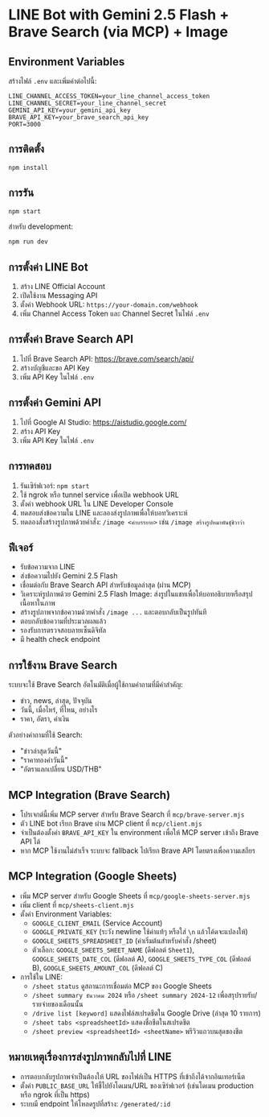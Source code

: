 # LINE Bot with Gemini 2.5 Flash + Brave Search (via MCP) + Image

## Environment Variables

สร้างไฟล์ `.env` และเพิ่มค่าต่อไปนี้:

```
LINE_CHANNEL_ACCESS_TOKEN=your_line_channel_access_token
LINE_CHANNEL_SECRET=your_line_channel_secret
GEMINI_API_KEY=your_gemini_api_key
BRAVE_API_KEY=your_brave_search_api_key
PORT=3000
```

## การติดตั้ง

```bash
npm install
```

## การรัน

```bash
npm start
```

สำหรับ development:
```bash
npm run dev
```

## การตั้งค่า LINE Bot

1. สร้าง LINE Official Account
2. เปิดใช้งาน Messaging API
3. ตั้งค่า Webhook URL: `https://your-domain.com/webhook`
4. เพิ่ม Channel Access Token และ Channel Secret ในไฟล์ `.env`

## การตั้งค่า Brave Search API

1. ไปที่ Brave Search API: https://brave.com/search/api/
2. สร้างบัญชีและขอ API Key
3. เพิ่ม API Key ในไฟล์ `.env`

## การตั้งค่า Gemini API

1. ไปที่ Google AI Studio: https://aistudio.google.com/
2. สร้าง API Key
3. เพิ่ม API Key ในไฟล์ `.env`

## การทดสอบ

1. รันเซิร์ฟเวอร์: `npm start`
2. ใช้ ngrok หรือ tunnel service เพื่อเปิด webhook URL
3. ตั้งค่า webhook URL ใน LINE Developer Console
4. ทดสอบส่งข้อความใน LINE และลองส่งรูปภาพเพื่อให้บอทวิเคราะห์
5. ทดลองสั่งสร้างรูปภาพด้วยคำสั่ง: `/image <คำบรรยาย>` เช่น `/image สร้างรูปหมาพันธุ์ชิวาว่า`

## ฟีเจอร์

- รับข้อความจาก LINE
- ส่งข้อความไปยัง Gemini 2.5 Flash
- เชื่อมต่อกับ Brave Search API สำหรับข้อมูลล่าสุด (ผ่าน MCP)
- วิเคราะห์รูปภาพด้วย Gemini 2.5 Flash Image: ส่งรูปในแชทเพื่อให้บอทอธิบายหรือสรุปเนื้อหาในภาพ
- สร้างรูปภาพจากข้อความด้วยคำสั่ง `/image ...` และตอบกลับเป็นรูปทันที
- ตอบกลับข้อความที่ประมวลผลแล้ว
- รองรับการตรวจสอบลายเซ็นดิจิทัล
- มี health check endpoint

## การใช้งาน Brave Search

ระบบจะใช้ Brave Search อัตโนมัติเมื่อผู้ใช้ถามคำถามที่มีคำสำคัญ:
- ข่าว, news, ล่าสุด, ปัจจุบัน
- วันนี้, เมื่อไหร่, ที่ไหน, อย่างไร
- ราคา, อัตรา, ค่าเงิน

ตัวอย่างคำถามที่ใช้ Search:
- "ข่าวล่าสุดวันนี้"
- "ราคาทองคำวันนี้"
- "อัตราแลกเปลี่ยน USD/THB"

## MCP Integration (Brave Search)

- โปรเจกต์นี้เพิ่ม MCP server สำหรับ Brave Search ที่ `mcp/brave-server.mjs`
- ตัว LINE bot เรียก Brave ผ่าน MCP client ที่ `mcp/client.mjs`
- จำเป็นต้องตั้งค่า `BRAVE_API_KEY` ใน environment เพื่อให้ MCP server เข้าถึง Brave API ได้
- หาก MCP ใช้งานไม่สำเร็จ ระบบจะ fallback ไปเรียก Brave API โดยตรงเพื่อความเสถียร

## MCP Integration (Google Sheets)

- เพิ่ม MCP server สำหรับ Google Sheets ที่ `mcp/google-sheets-server.mjs`
- เพิ่ม client ที่ `mcp/sheets-client.mjs`
- ตั้งค่า Environment Variables:
  - `GOOGLE_CLIENT_EMAIL` (Service Account)
  - `GOOGLE_PRIVATE_KEY` (ระวัง newline ใช้ค่าแท้ๆ หรือใส่ `\n` แล้วโค้ดจะแปลงให้)
  - `GOOGLE_SHEETS_SPREADSHEET_ID` (ค่าเริ่มต้นสำหรับคำสั่ง /sheet)
  - ตัวเลือก: `GOOGLE_SHEETS_SHEET_NAME` (ดีฟอลต์ `Sheet1`), `GOOGLE_SHEETS_DATE_COL` (ดีฟอลต์ A), `GOOGLE_SHEETS_TYPE_COL` (ดีฟอลต์ B), `GOOGLE_SHEETS_AMOUNT_COL` (ดีฟอลต์ C)
- การใช้ใน LINE:
  - `/sheet status` ดูสถานะการเชื่อมต่อ MCP ของ Google Sheets
  - `/sheet summary ธันวาคม 2024` หรือ `/sheet summary 2024-12` เพื่อสรุปรายรับ/รายจ่ายของเดือนนั้น
  - `/drive list [keyword]` แสดงไฟล์สเปรดชีตใน Google Drive (ล่าสุด 10 รายการ)
  - `/sheet tabs <spreadsheetId>` แสดงชื่อชีตในสเปรดชีต
  - `/sheet preview <spreadsheetId> <sheetName>` พรีวิวแถวบนสุดของชีต

## หมายเหตุเรื่องการส่งรูปภาพกลับไปที่ LINE
- การตอบกลับรูปภาพจำเป็นต้องให้ URL ของไฟล์เป็น HTTPS ที่เข้าถึงได้จากอินเทอร์เน็ต
- ตั้งค่า `PUBLIC_BASE_URL` ให้ชี้ไปยังโดเมน/URL ของเซิร์ฟเวอร์ (เช่นโดเมน production หรือ ngrok ที่เป็น https)
- ระบบมี endpoint ให้โหลดรูปที่สร้าง: `/generated/:id`
